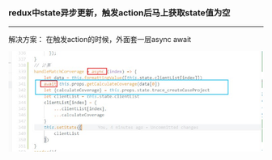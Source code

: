 ### redux中state异步更新，触发action后马上获取state值为空

---

解决方案： 
在触发action的时候，外面套一层async await

![](../../images/2020/Apr420201.png)